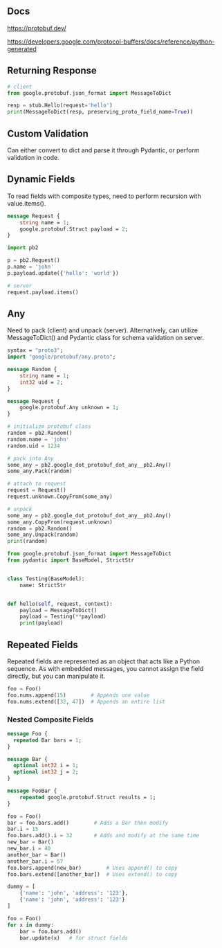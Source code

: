 ## Docs

https://protobuf.dev/

https://developers.google.com/protocol-buffers/docs/reference/python-generated

## Returning Response

```py
# client
from google.protobuf.json_format import MessageToDict

resp = stub.Hello(request='hello')
print(MessageToDict(resp, preserving_proto_field_name=True))
```

## Custom Validation

Can either convert to dict and parse it through Pydantic, or perform validation in code.

## Dynamic Fields

To read fields with composite types, need to perform recursion with value.items().

```proto
message Request {
    string name = 1;
    google.protobuf.Struct payload = 2;
}
```

```py
import pb2

p = pb2.Request()
p.name = 'john'
p.payload.update({'hello': 'world'})

# server
request.payload.items()
```

## Any

Need to pack (client) and unpack (server). Alternatively, can utilize MessageToDict() and Pydantic class for schema validation on server.

```proto
syntax = "proto3";
import "google/protobuf/any.proto";

message Random {
    string name = 1;
    int32 uid = 2;
}

message Request {
    google.protobuf.Any unknown = 1;
}
```

```py
# initialize protobuf class
random = pb2.Random()
random.name = 'john'
random.uid = 1234

# pack into Any
some_any = pb2.google_dot_protobuf_dot_any__pb2.Any()
some_any.Pack(random)

# attach to request
request = Request()
request.unknown.CopyFrom(some_any)

# unpack
some_any = pb2.google_dot_protobuf_dot_any__pb2.Any()
some_any.CopyFrom(request.unknown)
random = pb2.Random()
some_any.Unpack(random)
print(random)
```

```py
from google.protobuf.json_format import MessageToDict
from pydantic import BaseModel, StrictStr


class Testing(BaseModel):
    name: StrictStr


def hello(self, request, context):
    payload = MessageToDict()
    payload = Testing(**payload)
    print(payload)
```

## Repeated Fields

Repeated fields are represented as an object that acts like a Python sequence. As with embedded messages, you cannot assign the field directly, but you can manipulate it.

```py
foo = Foo()
foo.nums.append(15)        # Appends one value
foo.nums.extend([32, 47])  # Appends an entire list
```

### Nested Composite Fields

```proto
message Foo {
  repeated Bar bars = 1;
}

message Bar {
  optional int32 i = 1;
  optional int32 j = 2;
}

message FooBar {
    repeated google.protobuf.Struct results = 1;
}
```

```py
foo = Foo()
bar = foo.bars.add()        # Adds a Bar then modify
bar.i = 15
foo.bars.add().i = 32       # Adds and modify at the same time
new_bar = Bar()
new_bar.i = 40
another_bar = Bar()
another_bar.i = 57
foo.bars.append(new_bar)        # Uses append() to copy
foo.bars.extend([another_bar])  # Uses extend() to copy
```

```py
dummy = [
    {'name': 'john', 'address': '123'},
    {'name': 'john', 'address': '123'}
]

foo = Foo()
for x in dummy:
    bar = foo.bars.add()
    bar.update(x)   # for struct fields
```
